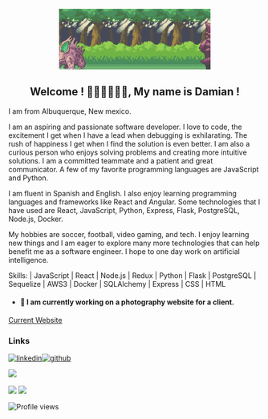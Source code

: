 <p align="center">
<img src='https://raw.githubusercontent.com/JayDrojas/JayDrojas/main/PokemonBattle.webp' alt='' width='60%'>
</p>

<h2 align="center">
Welcome ! 🧑‍💻🧑‍💻🧑‍💻, My name is Damian !
</h2>

I am from Albuquerque, New mexico. 
  
I am an aspiring and passionate software developer. I love to code, the excitement I get when I have a lead when debugging is exhilarating. The rush of happiness I get when I find the solution is even better. I am also a curious person who enjoys solving problems and creating more intuitive solutions. I am a committed teammate and a patient and great communicator. A few of my favorite programming languages are JavaScript and Python. 

I am fluent in Spanish and English. I also enjoy learning programming languages and frameworks like React and Angular. Some technologies that I have used are React, JavaScript, Python, Express, Flask, PostgreSQL, Node.js, Docker.  
  
My hobbies are soccer, football, video gaming, and tech. 
I enjoy learning new things and I am eager to explore many more technologies that can help benefit me as a software engineer. I hope to one day work on artificial intelligence.

Skills: | JavaScript | React | Node.js | Redux | Python | Flask | PostgreSQL | Sequelize | AWS3 | Docker | SQLAlchemy | Express | CSS | HTML

- <h4> 🔭 I am currently working on a photography website for a client. </h4> 
[Current Website](https://arelygizelphotography.vercel.app)

### Links

[<img src='https://cdn.jsdelivr.net/npm/simple-icons@3.0.1/icons/linkedin.svg' alt='linkedin' height='40'>](https://www.linkedin.com/in/damian-rojas-076a571b8/)[<img src='https://cdn.jsdelivr.net/npm/simple-icons@3.0.1/icons/github.svg' alt='github' height='40'>](https://github.com/JayDrojas)  

<!-- [![Top Langs](https://github-readme-stats.vercel.app/api/top-langs/?username=JayDrojas)](https://github.com/anuraghazra/github-readme-stats) -->
<!-- ![GitHub stats](https://github-readme-stats.vercel.app/api?username=JayDrojas&show_icons=true)   -->
<!-- ![GitHub streak stats](https://github-readme-streak-stats.herokuapp.com/?user=JayDrojas)   -->
<img src="https://github-readme-stats.vercel.app/api/top-langs/?username=JayDrojas"/> 
<p>
<img src="https://github-readme-stats.vercel.app/api?username=JayDrojas&show_icons=true"/> <img src="https://github-readme-streak-stats.herokuapp.com/?user=JayDrojas"/>
</p>

![Profile views](https://gpvc.arturio.dev/JayDrojas)  
